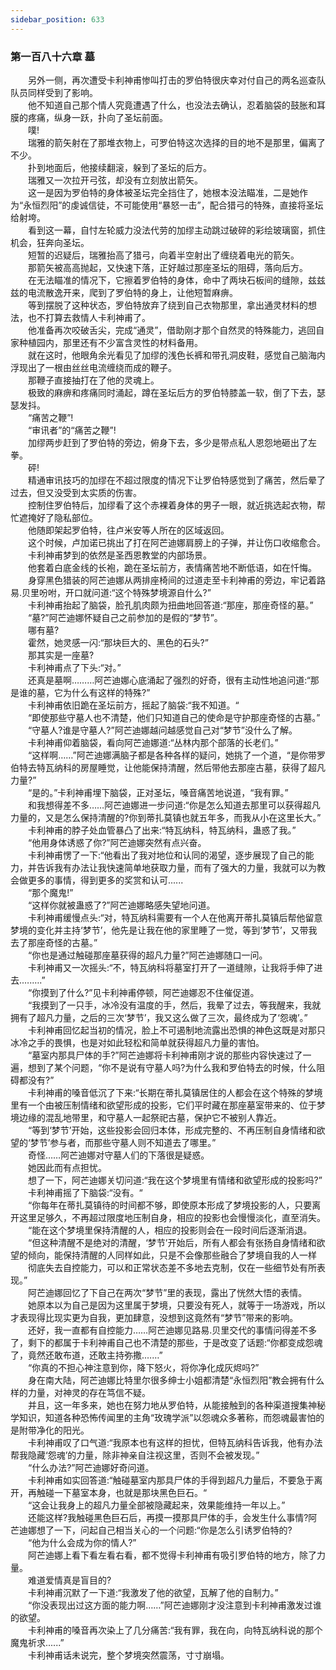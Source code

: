 ```yaml
---
sidebar_position: 633
---
```

### 第一百八十六章 墓  


　　另外一侧，再次遭受卡利神甫惨叫打击的罗伯特很庆幸对付自己的两名巡查队队员同样受到了影响。  
　　他不知道自己那个情人究竟遭遇了什么，也没法去确认，忍着脑袋的鼓胀和耳膜的疼痛，纵身一跃，扑向了圣坛前面。  
　　噗!  
　　瑞雅的箭矢射在了那堆衣物上，可罗伯特这次选择的目的地不是那里，偏离了不少。  
　　扑到地面后，他接续翻滚，躲到了圣坛的后方。  
　　瑞雅又一次拉开弓弦，却没有立刻放出箭矢。  
　　这一是因为罗伯特的身体被圣坛完全挡住了，她根本没法瞄准，二是她作为“永恒烈阳”的虔诚信徒，不可能使用“暴怒一击”，配合猎弓的特殊，直接将圣坛给射垮。  
　　看到这一幕，自忖左轮威力没法代劳的加缪主动跳过破碎的彩绘玻璃窗，抓住机会，狂奔向圣坛。  
　　短暂的迟疑后，瑞雅抬高了猎弓，向着半空射出了缠绕着电光的箭矢。  
　　那箭矢被高高抛起，又快速下落，正好越过那座圣坛的阻碍，落向后方。  
　　在无法瞄准的情况下，它擦着罗伯特的身体，命中了两块石板间的缝隙，兹兹兹的电流散逸开来，爬到了罗伯特的身上，让他短暂麻痹。  
　　等到摆脱了这种状态，罗伯特放弃了绕到自己衣物那里，拿出通灵材料的想法，也不打算去救情人卡利神甫了。  
　　他准备再次咬破舌尖，完成“通灵”，借助刚才那个自然灵的特殊能力，逃回自家种植园内，那里还有不少富含灵性的材料备用。  
　　就在这时，他眼角余光看见了加缪的浅色长裤和带孔洞皮鞋，感觉自己脑海内浮现出了一根由丝丝电流缠绕而成的鞭子。  
　　那鞭子直接抽打在了他的灵魂上。  
　　极致的麻痹和疼痛同时涌起，蹲在圣坛后方的罗伯特膝盖一软，倒了下去，瑟瑟发抖。  
　　“痛苦之鞭”!  
　　“审讯者”的“痛苦之鞭”!  
　　加缪两步赶到了罗伯特的旁边，俯身下去，多少是带点私人恩怨地砸出了左拳。  
　　砰!  
　　精通审讯技巧的加缪在不超过限度的情况下让罗伯特感觉到了痛苦，然后晕了过去，但又没受到太实质的伤害。  
　　控制住罗伯特后，加缪看了这个赤裸着身体的男子一眼，就近挑选起衣物，帮忙遮掩好了隐私部位。  
　　他随即架起罗伯特，往卢米安等人所在的区域返回。  
　　这个时候，卢加诺已挑出了打在阿芒迪娜肩膀上的子弹，并让伤口收缩愈合。  
　　卡利神甫梦到的依然是圣西恩教堂的内部场景。  
　　他套着白底金线的长袍，跪在圣坛前方，表情痛苦地不断低语，如在忏悔。  
　　身穿黑色猎装的阿芒迪娜从两排座椅间的过道走至卡利神甫的旁边，牢记着路易.贝里吩咐，开口就问道:“这个特殊梦境源自什么?”  
　　卡利神甫抬起了脑袋，脸孔肌肉颇为扭曲地回答道:“那座，那座奇怪的墓。”  
　　“墓?”阿芒迪娜怀疑自己之前参加的是假的“梦节”。  
　　哪有墓?  
　　霍然，她灵感一闪:“那块巨大的、黑色的石头?”  
　　那其实是一座墓?  
　　卡利神甫点了下头:“对。”  
　　还真是墓啊………阿芒迪娜心底涌起了强烈的好奇，很有主动性地追问道:“那是谁的墓，它为什么有这样的特殊?”  
　　卡利神甫依旧跪在圣坛前方，摇起了脑袋:“我不知道。“  
　　“即使那些守墓人也不清楚，他们只知道自己的使命是守护那座奇怪的古墓。”  
　　“守墓人?谁是守墓人?”阿芒迪娜越问越感觉自己对“梦节”没什么了解。  
　　卡利神甫仰着脑袋，看向阿芒迪娜道:“丛林内那个部落的长老们。”  
　　“这样啊……”阿芒迪娜满脑子都是各种各样的疑问，她挑了一个道，“是你带罗伯特去特瓦纳科的房屋睡觉，让他能保持清醒，然后带他去那座古墓，获得了超凡力量?”  
　　“是的。”卡利神甫埋下脑袋，正对圣坛，嗓音痛苦地说道，“我有罪。”  
　　和我想得差不多……阿芒迪娜进一步问道:“你是怎么知道去那里可以获得超凡力量的，又是怎么保持清醒的?你到蒂扎莫镇也就五年多，而我从小在这里长大。”  
　　卡利神甫的脖子处血管暴凸了出来:“特瓦纳科，特瓦纳科，蛊惑了我。”  
　　“他用身体诱惑了你?”阿芒迪娜突然有点兴奋。  
　　卡利神甫愣了一下:“他看出了我对地位和认同的渴望，逐步展现了自己的能力，并告诉我有办法让我快速简单地获取力量，而有了强大的力量，我就可以为教会做更多的事情，得到更多的奖赏和认可......  
　　“那个魔鬼!”  
　　“这样你就被蛊惑了?”阿芒迪娜略感失望地问道。  
　　卡利神甫缓慢点头:“对，特瓦纳科需要有一个人在他离开蒂扎莫镇后帮他留意梦境的变化并主持‘梦节’，他先是让我在他的家里睡了一觉，等到‘梦节’，又带我去了那座奇怪的古墓。”  
　　“你也是通过触碰那座墓获得的超凡力量?”阿芒迪娜随口一问。  
　　卡利神甫又一次摇头:“不，特瓦纳科将墓室打开了一道缝隙，让我将手伸了进去.….….”  
　　“你摸到了什么?”见卡利神甫停顿，阿芒迪娜忍不住催促道。  
　　“我摸到了一只手，冰冷没有温度的手，然后，我晕了过去，等我醒来，我就拥有了超凡力量，之后的三次‘梦节’，我又这么做了三次，最终成为了‘怨魂’。”  
　　卡利神甫回忆起当初的情况，脸上不可遏制地流露出恐惧的神色这既是对那只冰冷之手的畏惧，也是对如此轻松和简单就获得超凡力量的害怕。  
　　“墓室内那具尸体的手?”阿芒迪娜将卡利神甫刚才说的那些内容快速过了一遍，想到了某个问题，“你不是说有守墓人吗?为什么我和罗伯特去的时候，什么阻碍都没有?”  
　　卡利神甫的嗓音低沉了下来:“长期在蒂扎莫镇居住的人都会在这个特殊的梦境里有一个由被压制情绪和欲望形成的投影，它们平时藏在那座墓室带来的、位于梦境边缘的混乱地带里，和守墓人一起祭祀古墓，保护它不被别人靠近。  
　　“等到‘梦节’开始，这些投影会回归本体，形成完整的、不再压制自身情绪和欲望的‘梦节’参与者，而那些守墓人则不知道去了哪里。”  
　　奇怪……阿芒迪娜对守墓人们的下落很是疑惑。  
　　她因此而有点担忧。  
　　想了一下，阿芒迪娜关切问道:“我在这个梦境里有情绪和欲望形成的投影吗?”  
　　卡利神甫摇了下脑袋:“没有。“  
　　“你每年在蒂扎莫镇待的时间都不够，即使原本形成了梦境投影的人，只要离开这里足够久，不再超过限度地压制自身，相应的投影也会慢慢淡化，直至消失。  
　　“能在这个梦境里保持清醒的人，相应的投影则会在一段时间后逐渐消退。  
　　“但这种清醒不是绝对的清醒，‘梦节’开始后，所有人都会有张扬自身情绪和欲望的倾向，能保持清醒的人同样如此，只是不会像那些融合了梦境自我的人一样  
　　彻底失去自控能力，可以和正常状态差不多地去克制，仅在一些细节处有所表现。”  
　　阿芒迪娜回忆了下自己在两次“梦节”里的表现，露出了恍然大悟的表情。  
　　她原本以为自己是因为这里属于梦境，只要没有死人，就等于一场游戏，所以才表现得比现实更为自我，更加肆意，没想到这竟然有“梦节”带来的影响。  
　　还好，我一直都有自控能力……阿芒迪娜见路易.贝里交代的事情问得差不多了，剩下的都属于卡利神甫自己也不清楚的那些，于是改变了话题:“你都变成怨魂了，竟然还敢布道，还敢主持弥撒.……”  
　　“你真的不担心神注意到你，降下怒火，将你净化成灰烬吗?”  
　　身在南大陆，阿芒迪娜比特里尔很多绅士小姐都清楚“永恒烈阳”教会拥有什么样的力量，对神灵的存在笃信不疑。  
　　并且，这一年多来，她也在努力地从罗伯特，从能接触到的各种渠道搜集神秘学知识，知道各种恐怖传闻里的主角“玫瑰学派”以怨魂众多著称，而怨魂最害怕的是附带净化的阳光。  
　　卡利神甫叹了口气道:“我原本也有这样的担忧，但特瓦纳科告诉我，他有办法帮我隐藏‘怨魂’的力量，除非神亲自注视这里，否则不会被发现。”  
　　“什么办法?”阿芒迪娜好奇问道。  
　　卡利神甫如实回答道:“触碰墓室内那具尸体的手得到超凡力量后，不要急于离开，再触碰一下墓室本身，也就是那块黑色巨石。“  
　　“这会让我身上的超凡力量全部被隐藏起来，效果能维持一年以上。”  
　　还能这样?我触碰黑色巨石后，再摸一摸那具尸体的手，会发生什么事情?阿芒迪娜想了一下，问起自己相当关心的一个问题:“你是怎么引诱罗伯特的?  
　　“他为什么会成为你的情人?”  
　　阿芒迪娜上看下看左看右看，都不觉得卡利神甫有吸引罗伯特的地方，除了力量。  
　　难道爱情真是盲目的?  
　　卡利神甫沉默了一下道:“我激发了他的欲望，瓦解了他的自制力。”  
　　“你没表现出过这方面的能力啊……”阿芒迪娜刚才没注意到卡利神甫激发过谁的欲望。  
　　卡利神甫的嗓音再次染上了几分痛苦:“我有罪，我在向，向特瓦纳科说的那个魔鬼祈求......”  
　　卡利神甫话未说完，整个梦境突然震荡，寸寸崩塌。  
